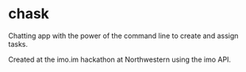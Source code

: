 chask
=====

Chatting app with the power of the command line to create and assign tasks.

Created at the imo.im hackathon at Northwestern using the imo API.
